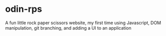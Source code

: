 # odin-rps

A fun little rock paper scissors website, my first time using Javascript, DOM manipulation, git branching, and adding a UI to an application
